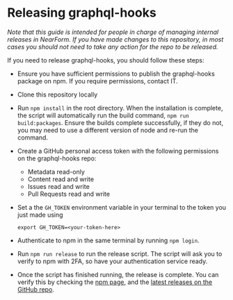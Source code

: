 # Releasing graphql-hooks

_Note that this guide is intended for people in charge of managing internal releases in NearForm. If you have made changes to this repository, in most cases you should not need to take any action for the repo to be released._

If you need to release graphql-hooks, you should follow these steps:

- Ensure you have sufficient permissions to publish the graphql-hooks package on npm. If you require permissions, contact IT.

- Clone this repository locally

- Run `npm install` in the root directory. When the installation is complete, the script will automatically run the build command, `npm run build:packages`. Ensure the builds complete successfully, if they do not, you may need to use a different version of node and re-run the command.

- Create a GitHub personal access token with the following permissions on the graphql-hooks repo:

  - Metadata read-only
  - Content read and write
  - Issues read and write
  - Pull Requests read and write

- Set a the `GH_TOKEN` environment variable in your terminal to the token you just made using

  ```
  export GH_TOKEN=<your-token-here>
  ```

- Authenticate to npm in the same terminal by running `npm login`.

- Run `npm run release` to run the release script. The script will ask you to verify to npm with 2FA, so have your authentication service ready.

- Once the script has finished running, the release is complete. You can verify this by checking the [npm page](https://www.npmjs.com/package/graphql-hooks), and the [latest releases on the GitHub repo](https://github.com/nearform/graphql-hooks/releases/tag/graphql-hooks%406.3.1).
